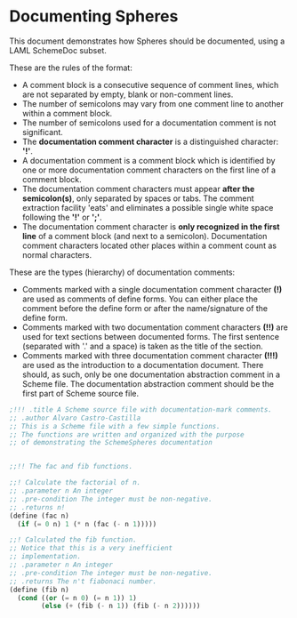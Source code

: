 # Documenting Spheres #

This document demonstrates how Spheres should be documented, using a LAML SchemeDoc subset.

These are the rules of the format:

* A comment block is a consecutive sequence of comment lines, which are not separated by empty, blank or non-comment lines.
* The number of semicolons may vary from one comment line to another within a comment block.
* The number of semicolons used for a documentation comment is not significant.
* The __documentation comment character__ is a distinguished character: __'!'__.
* A documentation comment is a comment block which is identified by one or more documentation comment characters on the first line of a comment block.
* The documentation comment characters must appear __after the semicolon(s)__, only separated by spaces or tabs. The comment extraction facility 'eats' and eliminates a possible single white space following the __'!'__ or __';'__.
* The documentation comment character is __only recognized in the first line__ of a comment block (and next to a semicolon). Documentation comment characters located other places within a comment count as normal characters.

These are the types (hierarchy) of documentation comments:

* Comments marked with a single documentation comment character __(!)__ are used as comments of define forms. You can either place the comment before the define form or after the name/signature of the define form.
* Comments marked with two documentation comment characters __(!!)__ are used for text sections between documented forms. The first sentence (separated with '.' and a space) is taken as the title of the section.
* Comments marked with three documentation comment character __(!!!)__ are used as the introduction to a documentation document. There should, as such, only be one documentation abstraction comment in a Scheme file. The documentation abstraction comment should be the first part of Scheme source file.


~~~ scheme
;!!! .title A Scheme source file with documentation-mark comments.
;; .author Alvaro Castro-Castilla
;; This is a Scheme file with a few simple functions.
;; The functions are written and organized with the purpose
;; of demonstrating the SchemeSpheres documentation


;;!! The fac and fib functions.

;;! Calculate the factorial of n.
;; .parameter n An integer
;; .pre-condition The integer must be non-negative.
;; .returns n!
(define (fac n)
  (if (= 0 n) 1 (* n (fac (- n 1)))))

;;! Calculated the fib function.
;; Notice that this is a very inefficient
;; implementation.
;; .parameter n An integer
;; .pre-condition The integer must be non-negative.
;; .returns The n't fiabonaci number.
(define (fib n)
  (cond ((or (= n 0) (= n 1)) 1)
        (else (+ (fib (- n 1)) (fib (- n 2))))))
~~~
